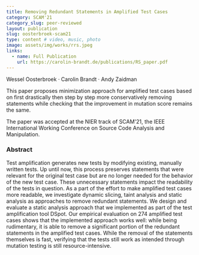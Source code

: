 ```yaml
---
title: Removing Redundant Statements in Amplified Test Cases
category: SCAM'21
category_slug: peer-reviewed
layout: publication
slug: oosterbroek-scam21
type: content # video, music, photo
image: assets/img/works/rrs.jpeg
links:
  - name: Full Publication
    url: https://carolin-brandt.de/publications/RS_paper.pdf
---
```


Wessel Oosterbroek · Carolin Brandt · Andy Zaidman

This paper proposes minimization approach for amplified test cases based on first drastically then step by step more conservatively removing statements while checking that the improvement in mutation score remains the same.

The paper was accepted at the NIER track of SCAM'21, the IEEE International Working Conference on Source Code Analysis and Manipulation.

### Abstract
Test amplification generates new tests by modifying existing, manually written tests. Up until now, this process preserves statements that were relevant for the original test case but are no longer needed for the behavior of the new test case. These unnecessary statements impact the readability of the tests in question. As a part of the effort to make amplified test cases more readable, we investigate dynamic slicing, taint analysis and static analysis as approaches to remove redundant statements. We design and evaluate a static analysis approach that we implemented as part of the test amplification tool DSpot. Our empirical evaluation on 274 amplified test cases shows that the implemented approach works well: while being rudimentary, it is able to remove a significant portion of the redundant statements in the amplified test cases. While the removal of the statements themselves is fast, verifying that the tests still work as intended through mutation testing is still resource-intensive.
